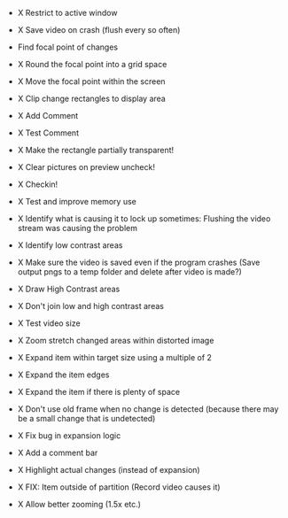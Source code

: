 ﻿- X Restrict to active window
- X Save video on crash (flush every so often)
- Find focal point of changes
- X Round the focal point into a grid space
- X Move the focal point within the screen
- X Clip change rectangles to display area
- X Add Comment
- X Test Comment
- X Make the rectangle partially transparent!
- X Clear pictures on preview uncheck!
- X Checkin!
- X Test and improve memory use
- X Identify what is causing it to lock up sometimes: Flushing the video stream was causing the problem
- X Identify low contrast areas
- X Make sure the video is saved even if the program crashes (Save output pngs to a temp folder and delete after video is made?)
- X Draw High Contrast areas
- X Don't join low and high contrast areas
- X Test video size
- X Zoom stretch changed areas within distorted image
- X Expand item within target size using a multiple of 2

- X Expand the item edges
- X Expand the item if there is plenty of space

- X Don't use old frame when no change is detected (because there may be a small change that is undetected)
- X Fix bug in expansion logic

- X Add a comment bar
- X Highlight actual changes (instead of expansion)

- X FIX: Item outside of partition (Record video causes it)
- X Allow better zooming (1.5x etc.)

